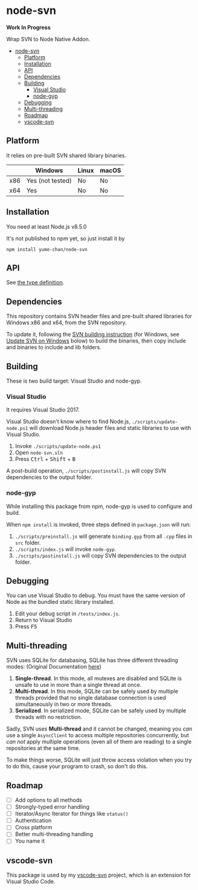 # node-svn

**Work In Progress**

Wrap SVN to Node Native Addon.

- [node-svn](#node-svn)
    - [Platform](#platform)
    - [Installation](#installation)
    - [API](#api)
    - [Dependencies](#dependencies)
    - [Building](#building)
        - [Visual Studio](#visual-studio)
        - [node-gyp](#node-gyp)
    - [Debugging](#debugging)
    - [Multi-threading](#multi-threading)
    - [Roadmap](#roadmap)
    - [vscode-svn](#vscode-svn)

## Platform

It relies on pre-built SVN shared library binaries.

|     | Windows          | Linux | macOS |
| --- | ---------------- | ----- | ----- |
| x86 | Yes (not tested) | No    | No    |
| x64 | Yes              | No    | No    |

## Installation

You need at least Node.js v8.5.0

It's not published to npm yet, so just install it by

````shell
npm install yume-chan/node-svn
````

## API

See [the type definition](scripts/index.d.ts).

## Dependencies

This repository contains SVN header files and pre-built shared libraries for Windows x86 and x64, from the SVN repository.

To update it, following the [SVN building instruction](http://svn.apache.org/repos/asf/subversion/trunk/INSTALL) (for Windows, see [Update SVN on Windows](#updating-svn-on-windows) bolow) to build the binaries, then copy include and binaries to include and lib folders.

## Building

These is two build target: Visual Studio and node-gyp.

### Visual Studio

It requires Visual Studio 2017.

Visual Studio doesn't know where to find Node.js, `./scripts/update-node.ps1` will download Node.js header files and static libraries to use with Visual Studio.

1. Invoke `./scripts/update-node.ps1`
1. Open `node-svn.sln`
1. Press <kbd>Ctrl</kbd> + <kbd>Shift</kbd> + <kbd>B</kbd>

A post-build operation, `./scripts/postinstall.js` will copy SVN dependencies to the output folder.

### node-gyp

While installing this package from npm, node-gyp is used to configure and build.

When `npm install` is invoked, three steps defined in `package.json` will run:

1. `./scripts/preinstall.js` will generate `binding.gyp` from all `.cpp` files in `src` folder.
1. `./scripts/index.js` will invoke `node-gyp`.
1. `./scripts/postinstall.js` will copy SVN dependencies to the output folder.

## Debugging

You can use Visual Studio to debug. You must have the same version of Node as the bundled static library installed.

1. Edit your debug script in `/tests/index.js`.
1. Return to Visual Studio
1. Press <kbd>F5</kbd>

## Multi-threading

SVN uses SQLite for databasing, SQLite has three different threading modes: (Original Documentation [here](https://sqlite.org/threadsafe.html))

1. **Single-thread**. In this mode, all mutexes are disabled and SQLite is unsafe to use in more than a single thread at once.
1. **Multi-thread**. In this mode, SQLite can be safely used by multiple threads provided that no single database connection is used simultaneously in two or more threads.
1. **Serialized**. In serialized mode, SQLite can be safely used by multiple threads with no restriction.

Sadly, SVN uses **Multi-thread** and it cannot be changed, meaning you *can* use a single `AsyncClient` to access multiple repositories concurrently, but *can not* apply multiple operations (even all of them are reading) to a single repositories at the same time.

To make things worse, SQLite will just throw access violation when you try to do this, cause your program to crash, so don't do this.

## Roadmap

- [ ] Add options to all methods
- [ ] Strongly-typed error handling
- [ ] Iterator/Async Iterator for things like `status()`
- [ ] Authentication
- [ ] Cross platform
- [ ] Better multi-threading handling
- [ ] You name it

## vscode-svn

This package is used by my [vscode-svn](https://www.github.com/yume-chan/vscode-svn) project, which is an extension for Visual Studio Code.
